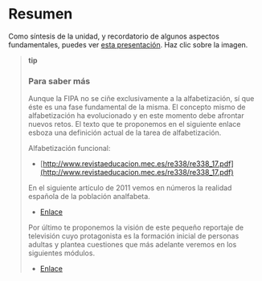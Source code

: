 
# Resumen

Como síntesis de la unidad, y recordatorio de algunos aspectos fundamentales, puedes ver [esta presentación](http://aularagon.catedu.es/materialesaularagon2013/fepa/zips/Modulo_3/ResumenU1_Marco_normativo_FIPA.pdf). Haz clic sobre la imagen. 

>**tip**
>### Para saber más
>Aunque la FIPA no se ciñe exclusivamente a la alfabetización, sí que éste es una fase fundamental de la misma. El concepto mismo de alfabetización ha evolucionado y en este momento debe afrontar nuevos retos. El texto que te proponemos en el siguiente enlace esboza una definición actual de la tarea de alfabetización.
>
>Alfabetización funcional:
>
>* [http://www.revistaeducacion.mec.es/re338/re338_17.pdf](http://www.revistaeducacion.mec.es/re338/re338_17.pdf)
> 
>
>En el siguiente artículo de 2011 vemos en números la realidad española de la población analfabeta.
>
>* [Enlace](http://www.rtve.es/noticias/20110908/mas-840000-analfabetos-viven-espanade-casi-70-son-mujeres/460187.shtml)
> 
>
>Por último te proponemos la visión de este pequeño reportaje de televisión cuyo protagonista es la formación inicial de personas adultas y plantea cuestiones que más adelante veremos en los siguientes módulos.
>
>* [Enlace](http://www.rtve.es/alacarta/videos/programa/alfabetizacion-de-adultos/894847/)
